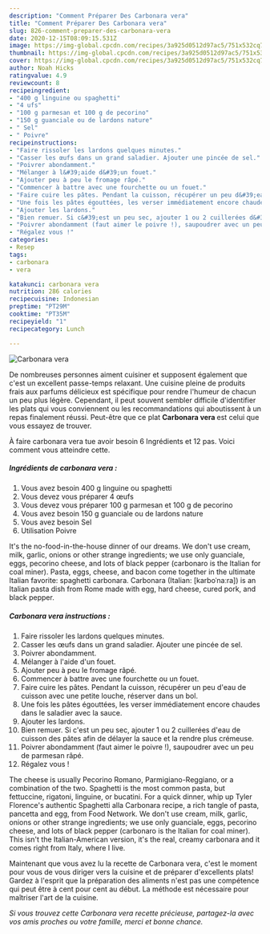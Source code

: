 ```yaml
---
description: "Comment Préparer Des Carbonara vera"
title: "Comment Préparer Des Carbonara vera"
slug: 826-comment-preparer-des-carbonara-vera
date: 2020-12-15T08:09:15.531Z
image: https://img-global.cpcdn.com/recipes/3a925d0512d97ac5/751x532cq70/carbonara-vera-photo-principale-de-la-recette.jpg
thumbnail: https://img-global.cpcdn.com/recipes/3a925d0512d97ac5/751x532cq70/carbonara-vera-photo-principale-de-la-recette.jpg
cover: https://img-global.cpcdn.com/recipes/3a925d0512d97ac5/751x532cq70/carbonara-vera-photo-principale-de-la-recette.jpg
author: Noah Hicks
ratingvalue: 4.9
reviewcount: 8
recipeingredient:
- "400 g linguine ou spaghetti"
- "4 ufs"
- "100 g parmesan et 100 g de pecorino"
- "150 g guanciale ou de lardons nature"
- " Sel"
- " Poivre"
recipeinstructions:
- "Faire rissoler les lardons quelques minutes."
- "Casser les œufs dans un grand saladier. Ajouter une pincée de sel."
- "Poivrer abondamment."
- "Mélanger à l&#39;aide d&#39;un fouet."
- "Ajouter peu à peu le fromage râpé."
- "Commencer à battre avec une fourchette ou un fouet."
- "Faire cuire les pâtes. Pendant la cuisson, récupérer un peu d&#39;eau de cuisson avec une petite louche, réserver dans un bol."
- "Une fois les pâtes égouttées, les verser immédiatement encore chaudes dans le saladier avec la sauce."
- "Ajouter les lardons."
- "Bien remuer. Si c&#39;est un peu sec, ajouter 1 ou 2 cuillerées d&#39;eau de cuisson des pâtes afin de délayer la sauce et la rendre plus crémeuse."
- "Poivrer abondamment (faut aimer le poivre !), saupoudrer avec un peu de parmesan râpé."
- "Régalez vous !"
categories:
- Resep
tags:
- carbonara
- vera

katakunci: carbonara vera 
nutrition: 286 calories
recipecuisine: Indonesian
preptime: "PT29M"
cooktime: "PT35M"
recipeyield: "1"
recipecategory: Lunch

---
```



![Carbonara vera](https://img-global.cpcdn.com/recipes/3a925d0512d97ac5/751x532cq70/carbonara-vera-photo-principale-de-la-recette.jpg)

De nombreuses personnes aiment cuisiner et supposent également que c'est un excellent passe-temps relaxant. Une cuisine pleine de produits frais aux parfums délicieux est spécifique pour rendre l'humeur de chacun un peu plus légère. Cependant, il peut souvent sembler difficile d'identifier les plats qui vous conviennent ou les recommandations qui aboutissent à un repas finalement réussi. Peut-être que ce plat <strong> Carbonara vera </strong> est celui que vous essayez de trouver.

<!--inarticleads1-->

À faire carbonara vera tue avoir besoin 6 Ingrédients et 12 pas. Voici comment vous atteindre cette.

##### Ingrédients de carbonara vera :

1. Vous avez besoin 400 g linguine ou spaghetti
1. Vous devez vous préparer 4 œufs
1. Vous devez vous préparer 100 g parmesan et 100 g de pecorino
1. Vous avez besoin 150 g guanciale ou de lardons nature
1. Vous avez besoin  Sel
1. Utilisation  Poivre


It&#39;s the no-food-in-the-house dinner of our dreams. We don&#39;t use cream, milk, garlic, onions or other strange ingredients; we use only guanciale, eggs, pecorino cheese, and lots of black pepper (carbonaro is the Italian for coal miner). Pasta, eggs, cheese, and bacon come together in the ultimate Italian favorite: spaghetti carbonara. Carbonara (Italian: [karboˈnaːra]) is an Italian pasta dish from Rome made with egg, hard cheese, cured pork, and black pepper. 

<!--inarticleads2-->

##### Carbonara vera instructions :

1. Faire rissoler les lardons quelques minutes.
1. Casser les œufs dans un grand saladier. Ajouter une pincée de sel.
1. Poivrer abondamment.
1. Mélanger à l&#39;aide d&#39;un fouet.
1. Ajouter peu à peu le fromage râpé.
1. Commencer à battre avec une fourchette ou un fouet.
1. Faire cuire les pâtes. Pendant la cuisson, récupérer un peu d&#39;eau de cuisson avec une petite louche, réserver dans un bol.
1. Une fois les pâtes égouttées, les verser immédiatement encore chaudes dans le saladier avec la sauce.
1. Ajouter les lardons.
1. Bien remuer. Si c&#39;est un peu sec, ajouter 1 ou 2 cuillerées d&#39;eau de cuisson des pâtes afin de délayer la sauce et la rendre plus crémeuse.
1. Poivrer abondamment (faut aimer le poivre !), saupoudrer avec un peu de parmesan râpé.
1. Régalez vous !


The cheese is usually Pecorino Romano, Parmigiano-Reggiano, or a combination of the two. Spaghetti is the most common pasta, but fettuccine, rigatoni, linguine, or bucatini. For a quick dinner, whip up Tyler Florence&#39;s authentic Spaghetti alla Carbonara recipe, a rich tangle of pasta, pancetta and egg, from Food Network. We don&#39;t use cream, milk, garlic, onions or other strange ingredients; we use only guanciale, eggs, pecorino cheese, and lots of black pepper (carbonaro is the Italian for coal miner). This isn&#39;t the Italian-American version, it&#39;s the real, creamy carbonara and it comes right from Italy, where I live. 

<!--inarticleads1-->

<p>
Maintenant que vous avez lu la recette de Carbonara vera, c'est le moment pour vous de vous diriger vers la cuisine et de préparer d'excellents plats! Gardez à l'esprit que la préparation des aliments n'est pas une compétence qui peut être à cent pour cent au début. La méthode est nécessaire pour maîtriser l'art de la cuisine.
</p>

<p>
<i>Si vous trouvez cette Carbonara vera recette précieuse, partagez-la avec vos amis proches ou votre famille, merci et bonne chance.</i>
</p>
